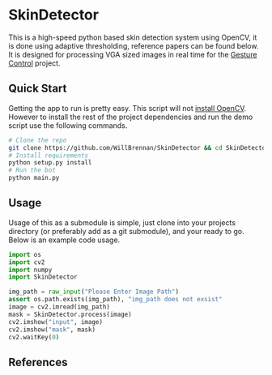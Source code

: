 # SkinDetector
This is a high-speed python based skin detection system using OpenCV, it is done using adaptive thresholding, reference papers can be found below. It is designed for processing VGA sized images in real time for the [Gesture Control](https://github.com/WillBrennan/GestureControl) project.


## Quick Start
Getting the app to run is pretty easy. This script will not [install OpenCV](http://docs.opencv.org/doc/tutorials/introduction/linux_install/linux_install.html). However to install the rest of the project dependencies and run the demo script use the following commands.

```bash
# Clone the repo
git clone https://github.com/WillBrennan/SkinDetector && cd SkinDetector
# Install requirements
python setup.py install
# Run the bot
python main.py
```
## Usage
Usage of this as  a submodule is simple, just clone into your projects directory (or preferably add as a git submodule), and your ready to go. Below
is an example code usage.

```python
import os
import cv2
import numpy
import SkinDetector

img_path = raw_input("Please Enter Image Path")
assert os.path.exists(img_path), "img_path does not exsist"
image = cv2.imread(img_path)
mask = SkinDetector.process(image)
cv2.imshow("input", image)
cv2.imshow("mask", mask)
cv2.waitKey(0)
```

## References

